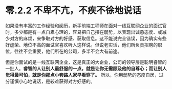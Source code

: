 # 零.2.2 不卑不亢，不疾不徐地说话

如果没有丰富的工作经验和阅历，新手前端工程师在面对一线互联网企业的面试官时，多少都是有一点自卑心理的，容易把自己摆在弱势，以表现出诚恳态度、或减少对方的麻烦，来争取对方的好感、获取信息。这不能说完全错误，因为确实有些好虚荣、地位不高的面试官喜欢听人这样说。但说老实话，他们所负责招聘的职位，往往不会重要，他们所在的公司，多半不会大有前途。

但是你面试的是一线互联网企业，这是真正的大企业，公司的领导层是聪明睿智的一批人。**睿智的人让别人最舒服的一点，就是让你无需顾及他的自尊心；而让别人觉得最可怕，就是你那点小套路人家早看穿了。** 所以，你用弱势的态度自居，过分谨慎小心地说话，是较难获得对方好感的。

